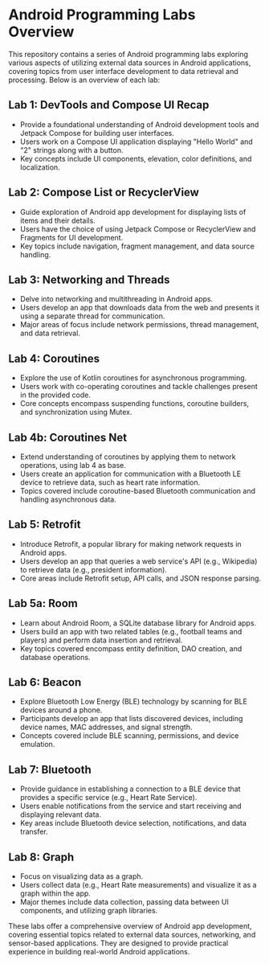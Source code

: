 # Android Programming Labs Overview

This repository contains a series of Android programming labs exploring various aspects of utilizing external data sources in Android applications, covering topics from user interface development to data retrieval and processing. Below is an overview of each lab:

## Lab 1: DevTools and Compose UI Recap

- Provide a foundational understanding of Android development tools and Jetpack Compose for building user interfaces.
- Users work on a Compose UI application displaying "Hello World" and "2" strings along with a button.
- Key concepts include UI components, elevation, color definitions, and localization.

## Lab 2: Compose List or RecyclerView

- Guide exploration of Android app development for displaying lists of items and their details.
- Users have the choice of using Jetpack Compose or RecyclerView and Fragments for UI development.
- Key topics include navigation, fragment management, and data source handling.

## Lab 3: Networking and Threads

- Delve into networking and multithreading in Android apps.
- Users develop an app that downloads data from the web and presents it using a separate thread for communication.
- Major areas of focus include network permissions, thread management, and data retrieval.

## Lab 4: Coroutines

- Explore the use of Kotlin coroutines for asynchronous programming.
- Users work with co-operating coroutines and tackle challenges present in the provided code.
- Core concepts encompass suspending functions, coroutine builders, and synchronization using Mutex.

## Lab 4b: Coroutines Net

- Extend understanding of coroutines by applying them to network operations, using lab 4 as base.
- Users create an application for communication with a Bluetooth LE device to retrieve data, such as heart rate information.
- Topics covered include coroutine-based Bluetooth communication and handling asynchronous data.

## Lab 5: Retrofit

- Introduce Retrofit, a popular library for making network requests in Android apps.
- Users develop an app that queries a web service's API (e.g., Wikipedia) to retrieve data (e.g., president information).
- Core areas include Retrofit setup, API calls, and JSON response parsing.

## Lab 5a: Room

- Learn about Android Room, a SQLite database library for Android apps.
- Users build an app with two related tables (e.g., football teams and players) and perform data insertion and retrieval.
- Key topics covered encompass entity definition, DAO creation, and database operations.

## Lab 6: Beacon

- Explore Bluetooth Low Energy (BLE) technology by scanning for BLE devices around a phone.
- Participants develop an app that lists discovered devices, including device names, MAC addresses, and signal strength.
- Concepts covered include BLE scanning, permissions, and device emulation.

## Lab 7: Bluetooth

- Provide guidance in establishing a connection to a BLE device that provides a specific service (e.g., Heart Rate Service).
- Users enable notifications from the service and start receiving and displaying relevant data.
- Key areas include Bluetooth device selection, notifications, and data transfer.

## Lab 8: Graph

- Focus on visualizing data as a graph.
- Users collect data (e.g., Heart Rate measurements) and visualize it as a graph within the app.
- Major themes include data collection, passing data between UI components, and utilizing graph libraries.

These labs offer a comprehensive overview of Android app development, covering essential topics related to external data sources, networking, and sensor-based applications. They are designed to provide practical experience in building real-world Android applications.
